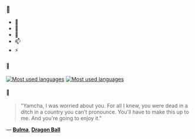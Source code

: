 ### 👋

- 🔭
- 🌱
- 💬
- 📫
- ⚡

#### 🧏

[![Most used languages](https://github-readme-stats-aynah.vercel.app/api/top-langs/?username=aynh&theme=solarized-dark&langs_count=6&layout=compact&hide_title=true)](https://github.com/anuraghazra/github-readme-stats#gh-dark-mode-only)
[![Most used languages](https://github-readme-stats-aynah.vercel.app/api/top-langs/?username=aynh&theme=solarized-light&langs_count=6&layout=compact&hide_title=true)](https://github.com/anuraghazra/github-readme-stats#gh-light-mode-only)

#### 💬

> "Yamcha, I was worried about you. For all I knew, you were dead in a ditch in a country you can't pronounce. You'll have to make this up to me. And you're going to enjoy it."

&mdash; [**Bulma**](https://myanimelist.net/character.php?q=Bulma&cat=character), [**Dragon Ball**](https://myanimelist.net/search/all?q=Dragon%20Ball&cat=all)
